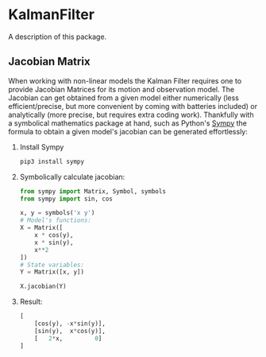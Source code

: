 # KalmanFilter

A description of this package.

## Jacobian Matrix

When working with non-linear models the Kalman Filter requires one to provide Jacobian Matrices for its motion and observation model.
The Jacobian can get obtained from a given model either numerically (less efficient/precise, but more convenient by coming with batteries included) or analytically (more precise, but requires extra coding work). Thankfully with a symbolical mathematics package at hand, such as Python's [Sympy](https://sympy.org) the formula to obtain a given model's jacobian can be generated effortlessly:

1. Install Sympy

	```bash
	pip3 install sympy
	```

2. Symbolically calculate jacobian:

	```python
	from sympy import Matrix, Symbol, symbols
	from sympy import sin, cos
	
	x, y = symbols('x y')
	# Model's functions:
	X = Matrix([
		x * cos(y),
		x * sin(y),
		x**2
	])
	# State variables:
	Y = Matrix([x, y])
	
	X.jacobian(Y)
	```
3. Result:

	```python
	[
		[cos(y), -x*sin(y)],
		[sin(y),  x*cos(y)],
		[   2*x,         0]
	]
	```
